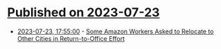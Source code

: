 # [Published on 2023-07-23](index.md)

* [2023-07-23, 17:55:00](https://it.slashdot.org/story/23/07/23/1753219/some-amazon-workers-asked-to-relocate-to-other-cities-in-return-to-office-effort?utm_source=rss1.0mainlinkanon&utm_medium=feed) - [Some Amazon Workers Asked to Relocate to Other Cities in Return-to-Office Effort](https://it.slashdot.org/story/23/07/23/1753219/some-amazon-workers-asked-to-relocate-to-other-cities-in-return-to-office-effort?utm_source=rss1.0mainlinkanon&utm_medium=feed)
